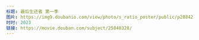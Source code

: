 ```yaml
---
标题: 最后生还者 第一季
图片: https://img9.doubanio.com/view/photo/s_ratio_poster/public/p2884221114.jpg
时时: 2023
链接: https://movie.douban.com/subject/25848328/
---
```

